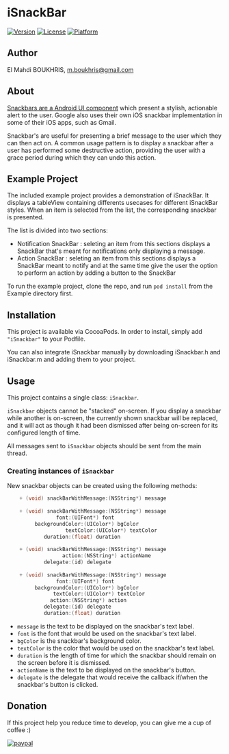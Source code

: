 # iSnackBar
[![Version](https://img.shields.io/cocoapods/v/iSnackBar.svg?style=flat)](http://cocoapods.org/pods/iSnackBar)
[![License](https://img.shields.io/cocoapods/l/iSnackBar.svg?style=flat)](http://cocoapods.org/pods/iSnackBar)
[![Platform](https://img.shields.io/cocoapods/p/iSnackBar.svg?style=flat)](http://cocoapods.org/pods/iSnackBar)

## Author

El Mahdi BOUKHRIS, m.boukhris@gmail.com

## About
[Snackbars are a Android UI component](https://material.io/guidelines/components/snackbars-toasts.html#) which present a stylish, actionable alert to the user. Google also uses their own iOS snackbar implementation in some of their iOS apps, such as Gmail.

Snackbar's are useful for presenting a brief message to the user which they can then act on. A common usage pattern is to display a snackbar after a user has performed some destructive action, providing the user with a grace period during which they can undo this action.

## Example Project
The included example project provides a demonstration of iSnackBar. It displays a tableView containing differents usecases for different iSnackBar styles. When an item is selected from the list, the corresponding snackbar is presented.

The list is divided into two sections:

* Notification SnackBar : seleting an item from this sections displays a SnackBar that's meant for notifications only displaying a message.
* Action SnackBar : seleting an item from this sections displays a SnackBar meant to notify and at the same time give the user the option to perform an action by adding a button to the SnackBar

To run the example project, clone the repo, and run `pod install` from the Example directory first.

## Installation

This project is available via CocoaPods. In order to install, simply add `"iSnackbar"` to your Podfile. 

You can also integrate iSnackbar manually by downloading iSnackbar.h and iSnackbar.m and adding them to your project.

## Usage

This project contains a single class: `iSnackbar`. 

`iSnackbar` objects cannot be "stacked" on-screen. If you display a snackbar while another is on-screen, the currently shown snackbar will be replaced, and it will act as though it had been dismissed after being on-screen for its configured length of time.

All messages sent to `iSnackbar` objects should be sent from the main thread.

### Creating instances of `iSnackbar`

New snackbar objects can be created using the following methods:

```objective-c
    + (void) snackBarWithMessage:(NSString*) message
    
    + (void) snackBarWithMessage:(NSString*) message
			    font:(UIFont*) font
		 backgroundColor:(UIColor*) bgColor
          	       textColor:(UIColor*) textColor
			duration:(float) duration
                        
    + (void) snackBarWithMessage:(NSString*) message 
    			  action:(NSString*) actionName 
			delegate:(id) delegate
    
    + (void) snackBarWithMessage:(NSString*) message
			    font:(UIFont*) font
		 backgroundColor:(UIColor*) bgColor
		       textColor:(UIColor*) textColor
			  action:(NSString*) action
			delegate:(id) delegate
			duration:(float) duration
```
                 
* `message` is the text to be displayed on the snackbar's text label.
* `font` is the font that would be used on the snackbar's text label.
* `bgColor` is the snackbar's background color.
* `textColor` is the color that would be used on the snackbar's text label.
* `duration` is the length of time for which the snackbar should remain on the screen before it is dismissed.
* `actionName` is the text to be displayed on the snackbar's button.
* `delegate` is the delegate that would receive the callback if/when the snackbar's button is clicked.


## Donation
If this project help you reduce time to develop, you can give me a cup of coffee :) 

[![paypal](https://www.paypalobjects.com/en_US/i/btn/btn_donateCC_LG.gif)](https://paypal.me/MahdiBoukhris)
